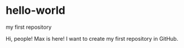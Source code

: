 # hello-world
my first repository

Hi, people!
Max is here! I want to create my first repository in GitHub.
